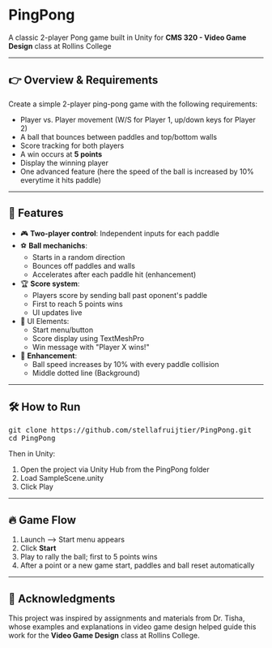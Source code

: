 # PingPong

A classic 2-player Pong game built in Unity for **CMS 320 - Video Game Design** class at Rollins College

---

## 👉 Overview & Requirements

Create a simple 2-player ping-pong game with the following requirements:

- Player vs. Player movement (W/S for Player 1, up/down keys for Player 2)
- A ball that bounces between paddles and top/bottom walls
- Score tracking for both players
- A win occurs at **5 points**
- Display the winning player
- One advanced feature (here the speed of the ball is increased by 10% everytime it hits paddle)

---

## 🧠 Features 

- 🎮 **Two-player control**: Independent inputs for each paddle
- ⚽️ **Ball mechanichs**:
  - Starts in a random direction
  - Bounces off paddles and walls
  - Accelerates after each paddle hit (enhancement)
- 🏆 **Score system**:
  - Players score by sending ball past oponent's paddle
  - First to reach 5 points wins
  - UI updates live
- 💬 UI Elements:
  - Start menu/button
  - Score display using TextMeshPro
  - Win message with "Player X wins!"
- 🧩 **Enhancement**:
  - Ball speed increases by 10% with every paddle collision
  - Middle dotted line (Background)
 
---

## 🛠️ How to Run

<pre>
git clone https://github.com/stellafruijtier/PingPong.git
cd PingPong
</pre>

Then in Unity:
1. Open the project via Unity Hub from the PingPong folder
2. Load SampleScene.unity
3. Click Play

---

## 🔥 Game Flow

1. Launch --> Start menu appears
2. Click **Start**
3. Play to rally the ball; first to 5 points wins
4. After a point or a new game start, paddles and ball reset automatically

---

## 📖 Acknowledgments

This project was inspired by assignments and materials from Dr. Tisha, whose examples and explanations in video game design helped guide this work for the **Video Game Design** class at Rollins College.


